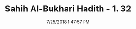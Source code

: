 ---
title        : "Sahih Al-Bukhari Hadith - 1. 32"
date         : 7/25/2018 1:47:57 PM
draft        : false
type         : "hadith"
layout       : "hadith"
BookCode     : "SHB"
VolumeNumber : "1"
HadithNumber : "32"
categories  :  ["Faith-The sign of the hypocrite"]
tags  :  ["Abu Huraira"]
---